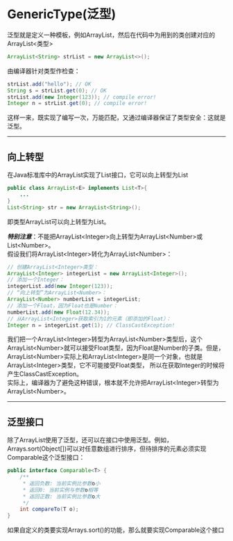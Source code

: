 # GenericType(泛型)

泛型就是定义一种模板，例如ArrayList<T>，然后在代码中为用到的类创建对应的ArrayList<类型>  

```Java
ArrayList<String> strList = new ArrayList<>();
```
由编译器针对类型作检查：

```Java
strList.add("hello"); // OK
String s = strList.get(0); // OK
strList.add(new Integer(123)); // compile error!
Integer n = strList.get(0); // compile error!
```

这样一来，既实现了编写一次，万能匹配，又通过编译器保证了类型安全：这就是泛型。

---

## 向上转型
在Java标准库中的ArrayList<T>实现了List<T>接口，它可以向上转型为List<T>

```Java
public class ArrayList<E> implements List<T>{
    ...
}
List<String> str = new ArrayList<String>();
```
即类型ArrayList<T>可以向上转型为List<T>。  

***特别注意***：不能把ArrayList\<Integer\>向上转型为ArrayList\<Number\>或List\<Number\>。  
假设我们将ArrayList\<Integer>转化为ArrayList\<Number>：  

```java
// 创建ArrayList<Integer>类型：
ArrayList<Integer> integerList = new ArrayList<Integer>();
// 添加一个Integer：
integerList.add(new Integer(123));
// “向上转型”为ArrayList<Number>：
ArrayList<Number> numberList = integerList;
// 添加一个Float，因为Float也是Number：
numberList.add(new Float(12.34));
// 从ArrayList<Integer>获取索引为1的元素（即添加的Float）：
Integer n = integerList.get(1); // ClassCastException!
```
我们把一个ArrayList\<Integer>转型为ArrayList\<Number>类型后，这个ArrayList\<Number>就可以接受Float类型，因为Float是Number的子类。但是，ArrayList\<Number>实际上和ArrayList\<Integer>是同一个对象，也就是ArrayList\<Integer>类型，它不可能接受Float类型， 所以在获取Integer的时候将产生ClassCastException。  
实际上，编译器为了避免这种错误，根本就不允许把ArrayList\<Integer>转型为ArrayList\<Number>。

---

## 泛型接口
除了ArrayList<T>使用了泛型，还可以在接口中使用泛型。例如，Arrays.sort(Object[])可以对任意数组进行排序，但待排序的元素必须实现Comparable<T>这个泛型接口：  
```Java
public interface Comparable<T> {
    /**
     * 返回负数: 当前实例比参数o小
     * 返回0: 当前实例与参数o相等
     * 返回正数: 当前实例比参数o大
     */
    int compareTo(T o);
}
```

如果自定义的类要实现Arrays.sort()的功能，那么就要实现Comparable<T>这个接口